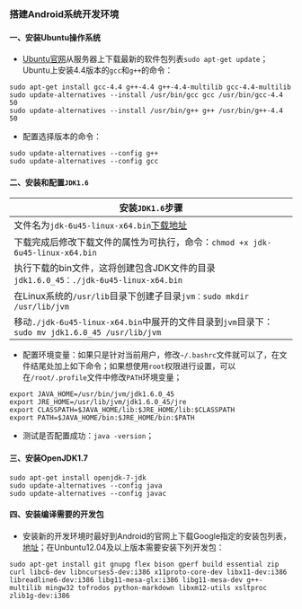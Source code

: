 ### 搭建Android系统开发环境
#### 一、安装Ubuntu操作系统
+ [Ubuntu官网](http://www.ubuntu.org)从服务器上下载最新的软件包列表`sudo apt-get update`；Ubuntu上安装4.4版本的`gcc`和`g++`的命令：

```
sudo apt-get install gcc-4.4 g++-4.4 g++-4.4-multilib gcc-4.4-multilib
sudo update-alternatives --install /usr/bin/gcc gcc /usr/bin/gcc-4.4 50
sudo update-alternatives --install /usr/bin/g++ g++ /usr/bin/g++-4.4 50
```
+ 配置选择版本的命令：
```
sudo update-alternatives --config g++
sudo update-alternatives --config gcc
```
#### 二、安装和配置`JDK1.6`

|安装`JDK1.6`步骤|
|------|
|文件名为`jdk-6u45-linux-x64.bin`[下载地址](http://www.oracle.com/technetwork/java/javase/downloads/java-archive-downloads-javase6-419409.html#jdk-6u45-oth-JPR)|
|下载完成后修改下载文件的属性为可执行，命令：`chmod +x jdk-6u45-linux-x64.bin`|
|执行下载的bin文件，这将创建包含JDK文件的目录`jdk1.6.0_45：./jdk-6u45-linux-x64.bin`|
|在Linux系统的`/usr/lib`目录下创建子目录`jvm：sudo mkdir /usr/lib/jvm`|
|移动`./jdk-6u45-linux-x64.bin`中展开的文件目录到`jvm`目录下：`sudo mv jdk1.6.0_45 /usr/lib/jvm`|

+ 配置环境变量：如果只是针对当前用户，修改`~/.bashrc`文件就可以了，在文件结尾处加上如下命令；如果想使用`root`权限进行设置，可以在`/root/.profile`文件中修改`PATH`环境变量；

```
export JAVA_HOME=/usr/bin/jvm/jdk1.6.0_45
export JRE_HOME=/usr/lib/jvm/jdk1.6.0_45/jre
export CLASSPATH=$JAVA_HOME/lib:$JRE_HOME/lib:$CLASSPATH
export PATH=$JAVA_HOME/bin:$JRE_HOME/bin:$PATH
```
+ 测试是否配置成功：`java -version`；
#### 三、安装OpenJDK1.7

```
sudo apt-get install openjdk-7-jdk
sudo update-alternatives --config java
sudo update-alternatives --config javac
```
#### 四、安装编译需要的开发包
+ 安装新的开发环境时最好到Android的官网上下载Google指定的安装包列表，[地址](http://source.android.com/source/initializing.html)；在Unbuntu12.04及以上版本需要安装下列开发包：

```
sudo apt-get install git gnupg flex bison gperf build essential zip curl libc6-dev libncurses5-dev:i386 x11proto-core-dev libx11-dev:i386 libreadline6-dev:i386 libg11-mesa-glx:i386 libg11-mesa-dev g++-multilib mingw32 tofrodos python-markdown libxm12-utils xsltproc zlib1g-dev:i386
```
